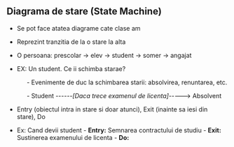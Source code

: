 ## Diagrama de stare (State Machine)

- Se pot face atatea diagrame cate clase am

- Reprezint tranzitia de la o stare la alta

- O persoana: prescolar -> elev -> student -> somer -> angajat

- EX: Un student. Ce ii schimba starae?

&emsp;&emsp;&emsp; - Evenimente de duc la schimbarea starii: absolvirea, renuntarea, etc. 

&emsp;&emsp;&emsp; - Student ------<i>[Daca trece examenul de licenta]</i>-----> Absolvent

- Entry (obiectul intra in stare si doar atunci), Exit (inainte sa iesi din stare), Do

- Ex: Cand devii student - **Entry:** Semnarea contractului de studiu - **Exit:** Sustinerea examenului de licenta - **Do:**
